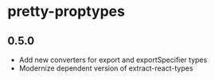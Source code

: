 # pretty-proptypes

## 0.5.0

- Add new converters for export and exportSpecifier types
- Modernize dependent version of extract-react-types